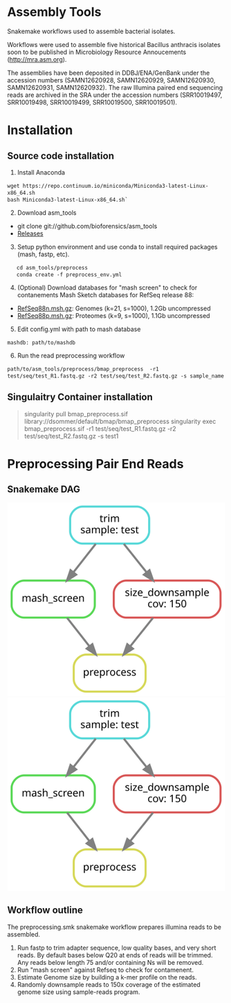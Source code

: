 # Assembly Tools
Snakemake workflows used to assemble bacterial isolates.

Workflows were used to assemble five historical Bacillus anthracis isolates soon to be published in Microbiology Resource Annoucements (http://mra.asm.org).  

The assemblies have been deposited in DDBJ/ENA/GenBank under the accession numbers (SAMN12620928, SAMN12620929, SAMN12620930, SAMN12620931, SAMN12620932).  The raw Illumina paired end sequencing reads are archived in the SRA under the accession numbers (SRR10019497, SRR10019498, SRR10019499, SRR10019500, SRR10019501).

# Installation
## Source code installation
1. Install Anaconda
```
wget https://repo.continuum.io/miniconda/Miniconda3-latest-Linux-x86_64.sh
bash Miniconda3-latest-Linux-x86_64.sh`
``` 
2. Download asm_tools
* git clone git://github.com/bioforensics/asm_tools
* [Releases](https://github.com/bioforensics/asm_tools/releases)
 
3. Setup python environment and use conda to install required packages (mash, fastp, etc).
```
   cd asm_tools/preprocess
   conda create -f preprocess_env.yml
```

4. (Optional) Download databases for "mash screen" to check for contanements
Mash Sketch databases for RefSeq release 88:
* [RefSeq88n.msh.gz](https://obj.umiacs.umd.edu/mash/screen/RefSeq88n.msh.gz): Genomes (k=21, s=1000), 1.2Gb uncompressed
* [RefSeq88p.msh.gz](https://obj.umiacs.umd.edu/mash/screen/RefSeq88p.msh.gz): Proteomes (k=9, s=1000), 1.1Gb uncompressed

5. Edit config.yml with path to mash database
```
mashdb: path/to/mashdb
```

6. Run the read preprocessing workflow
```
path/to/asm_tools/preprocess/bmap_preprocess  -r1 test/seq/test_R1.fastq.gz -r2 test/seq/test_R2.fastq.gz -s sample_name
```

## Singulaitry Container installation

 > singularity pull bmap_preprocess.sif library://dsommer/default/bmap/bmap_preprocess
 > singularity exec bmap_preprocess.sif -r1 test/seq/test_R1.fastq.gz -r2 test/seq/test_R2.fastq.gz -s test1
  



# Preprocessing Pair End Reads

## Snakemake DAG
![Alt text](./preprocess/dag.svg)
<img src="./preprocess/dag.svg">

## Workflow outline
The preprocessing.smk snakemake workflow prepares illumina reads to be assembled.
1. Run fastp to trim adapter sequence, low quality bases, and very short reads.  By default bases below Q20 at ends of reads will be trimmed. Any reads below length 75 and/or containing Ns will be removed.  
2. Run "mash screen" against Refseq to check for contamenent.
3. Estimate Genome size by building a k-mer profile on the reads.
4. Randomly downsample reads to 150x coverage of the estimated genome size using sample-reads program.


